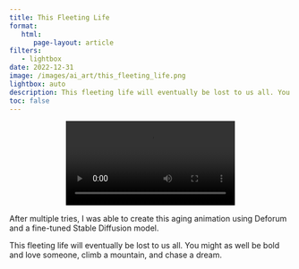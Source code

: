 ```yaml
---
title: This Fleeting Life
format:
   html:
      page-layout: article
filters:
   - lightbox
date: 2022-12-31
image: /images/ai_art/this_fleeting_life.png
lightbox: auto
description: This fleeting life will eventually be lost to us all. You might as well be bold and love someone, climb a mountain, and chase a dream.
toc: false
---
```



<div align="center">
<video controls="controls" width="60%">
  <source src="/videos/this_fleeting_life.MOV" type="video/mp4" >
  Your browser does not support the HTML5 Video element.
</video>
</div>

After multiple tries, I was able to create this aging animation using Deforum and a fine-tuned Stable Diffusion model.

This fleeting life will eventually be lost to us all. You might as well be bold and love someone, climb a mountain, and chase a dream.

